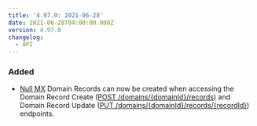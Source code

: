 ```yaml
---
title: '4.97.0: 2021-06-28'
date: 2021-06-28T04:00:00.000Z
version: 4.97.0
changelog:
  - API
---
```


### Added

- [Null MX](https://datatracker.ietf.org/doc/html/rfc7505) Domain Records can now be created when accessing the Domain Record Create ([POST /domains/{domainId}/records](https://www.linode.com/docs/api/domains/#domain-record-create)) and Domain Record Update ([PUT /domains/{domainId}/records/{recordId}](https://www.linode.com/docs/api/domains/#domain-record-update)) endpoints.
